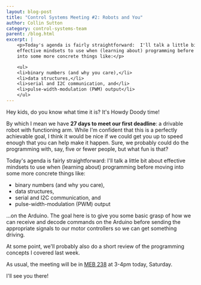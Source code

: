 ```yaml
---
layout: blog-post
title: "Control Systems Meeting #2: Robots and You"
author: Collin Sutton
category: control-systems-team
parent: /blog.html
excerpt: |
    <p>Today's agenda is fairly straightforward:  I'll talk a little bit about 
    effective mindsets to use when (learning about) programming before moving 
    into some more concrete things like:</p>

    <ul>
    <li>binary numbers (and why you care),</li>
    <li>data structures,</li>
    <li>serial and I2C communication, and</li>
    <li>pulse-width-modulation (PWM) output</li>
    </ul>
---
```


Hey kids, do you know what time it is?  It's Howdy Doody time!

By which I mean we have **27 days to meet our first deadline**: a drivable robot with functioning arm.  While I'm confident that this is a perfectly achievable goal, I think it would be nice if we could get you up to speed enough that you can help make it happen.  Sure, we probably could do the programming with, say, five or fewer people, but what fun is that?

Today's agenda is fairly straightforward:  I'll talk a little bit about effective mindsets to use when (learning about) programming before moving into some more concrete things like:

-   binary numbers (and why you care),
-   data structures,
-   serial and I2C communication, and
-   pulse-width-modulation (PWM) output

...on the Arduino.  The goal here is to give you some basic grasp of how we can receive and decode commands on the Arduino before sending the appropriate signals to our motor controllers so we can get something driving.

At some point, we'll probably also do a short review of the programming concepts I covered last week.

As usual, the meeting will be in <a href="http://uw.edu/maps/?meb">MEB 238</a> at 3-4pm today, Saturday.

I'll see you there!